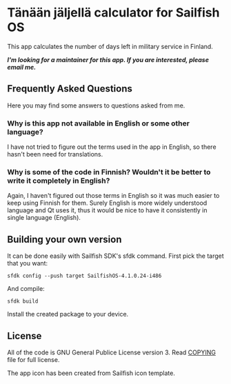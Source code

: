 Tänään jäljellä calculator for Sailfish OS
==========================================
This app calculates the number of days left in military service in Finland.

***I'm looking for a maintainer for this app. If you are interested, please email me.***

Frequently Asked Questions
--------------------------
Here you may find some answers to questions asked from me.

### Why is this app not available in English or some other language?
I have not tried to figure out the terms used in the app in English, so there hasn't been need for
translations.

### Why is some of the code in Finnish? Wouldn't it be better to write it completely in English?
Again, I haven't figured out those terms in English so it was much easier to keep using Finnish for
them. Surely English is more widely understood language and Qt uses it, thus it would be nice to
have it consistently in single language (English).

Building your own version
-------------------------
It can be done easily with Sailfish SDK's sfdk command. First pick the target that you want:

    sfdk config --push target SailfishOS-4.1.0.24-i486

And compile:

    sfdk build

Install the created package to your device.

License
-------
All of the code is GNU General Publice License version 3. Read [COPYING](COPYING) file for full
license.

The app icon has been created from Sailfish icon template.
